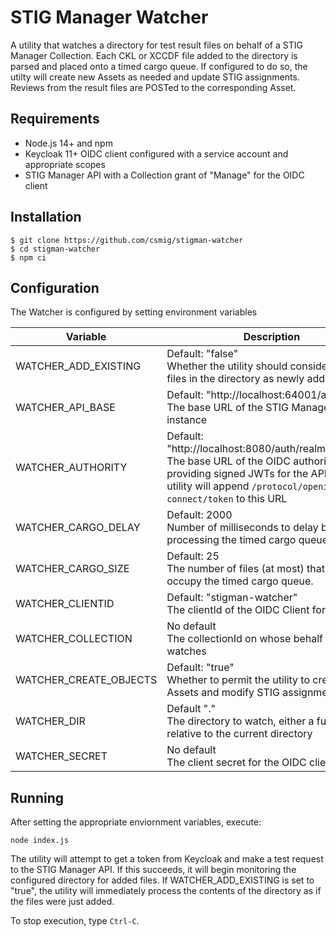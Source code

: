 # STIG Manager Watcher
A utility that watches a directory for test result files on behalf of a STIG Manager Collection. Each CKL or XCCDF file added to the directory is parsed and placed onto a timed cargo queue. If configured to do so, the utilty will create new Assets as needed and update STIG assignments. Reviews from the result files are POSTed to the corresponding Asset.

## Requirements
- Node.js 14+ and npm
- Keycloak 11+ OIDC client configured with a service account and appropriate scopes
- STIG Manager API with a Collection grant of "Manage" for the OIDC client

## Installation
```
$ git clone https://github.com/csmig/stigman-watcher
$ cd stigman-watcher
$ npm ci
```

## Configuration
The Watcher is configured by setting environment variables

| Variable | Description |
| --- | --- |
|WATCHER_ADD_EXISTING|Default: "false"<br>Whether the utility should consider existing files in the directory as newly added|
|WATCHER_API_BASE|Default: "http://localhost:64001/api"<br>The base URL of the STIG Manager API instance|
|WATCHER_AUTHORITY|Default: "http://localhost:8080/auth/realms/stigman"<br>The base URL of the OIDC authority providing signed JWTs for the API. The utility will append `/protocol/openid-connect/token` to this URL |
|WATCHER_CARGO_DELAY|Default: 2000<br>Number of milliseconds to delay before processing the timed cargo queue. |
|WATCHER_CARGO_SIZE|Default: 25<br>The number of files (at most) that will occupy the timed cargo queue.| 
|WATCHER_CLIENTID|Default: "stigman-watcher"<br>The clientId of the OIDC Client for the utility |
|WATCHER_COLLECTION|No default<br>The collectionId on whose behalf the utility watches
|WATCHER_CREATE_OBJECTS|Default: "true"<br>Whether to permit the utility to create Assets and modify STIG assignments|
|WATCHER_DIR|Default "."<br>The directory to watch, either a full path or relative to the current directory|
|WATCHER_SECRET|No default<br>The client secret for the OIDC client|


## Running
After setting the appropriate enviornment variables, execute:

```
node index.js
```

The utility will attempt to get a token from Keycloak and make a test request to the STIG Manager API. If this succeeds, it will begin monitoring the configured directory for added files. If WATCHER_ADD_EXISTING is set to "true", the utility will immediately process the contents of the directory as if the files were just added.

To stop execution, type `Ctrl-C`.